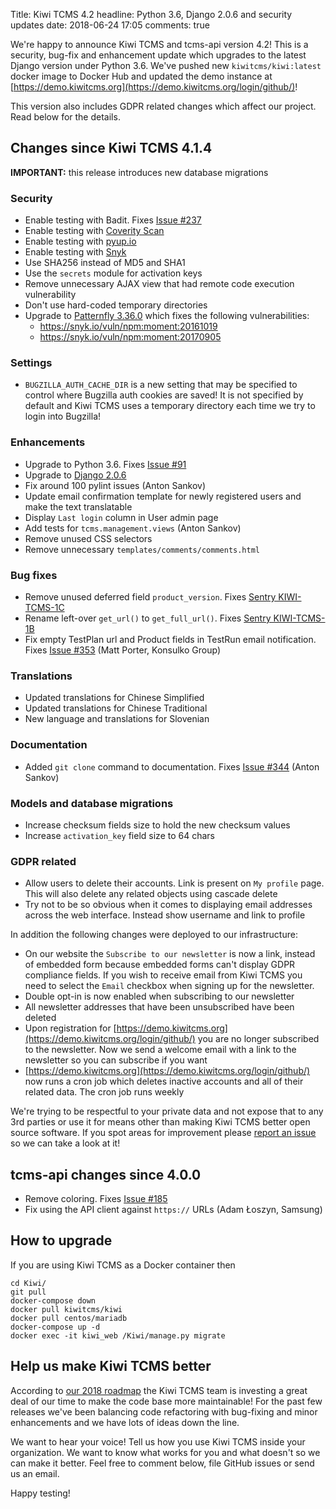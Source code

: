 Title: Kiwi TCMS 4.2
headline: Python 3.6, Django 2.0.6 and security updates
date: 2018-06-24 17:05
comments: true


We're happy to announce Kiwi TCMS and tcms-api version 4.2!
This is a security, bug-fix and enhancement update which upgrades to the latest
Django version under Python 3.6.
We've pushed new `kiwitcms/kiwi:latest` docker image to Docker Hub and updated the
demo instance at [https://demo.kiwitcms.org](https://demo.kiwitcms.org/login/github/)!

This version also includes GDPR related changes which affect our project. Read below
for the details.


Changes since Kiwi TCMS 4.1.4
------------------------------

**IMPORTANT:** this release introduces new database migrations

### Security

- Enable testing with Badit. Fixes
  [Issue #237](https://github.com/kiwitcms/Kiwi/issues/237)
- Enable testing with
  [Coverity Scan](https://scan.coverity.com/projects/kiwitcms-kiwi)
- Enable testing with
  [pyup.io](https://pyup.io/repos/github/kiwitcms/Kiwi/)
- Enable testing with
  [Snyk](https://snyk.io/test/github/kiwitcms/Kiwi)
- Use SHA256 instead of MD5 and SHA1
- Use the `secrets` module for activation keys
- Remove unnecessary AJAX view that had remote code execution vulnerability
- Don't use hard-coded temporary directories
- Upgrade to
  [Patternfly 3.36.0](https://github.com/patternfly/patternfly/releases/tag/v3.36.0)
  which fixes the following vulnerabilities:
    - <https://snyk.io/vuln/npm:moment:20161019>
    - <https://snyk.io/vuln/npm:moment:20170905>

### Settings

- `BUGZILLA_AUTH_CACHE_DIR` is a new setting that may be specified to control
  where Bugzilla auth cookies are saved! It is not specified by default and
  Kiwi TCMS uses a temporary directory each time we try to login into Bugzilla!

### Enhancements

- Upgrade to Python 3.6. Fixes
  [Issue #91](https://github.com/kiwitcms/Kiwi/issues/91)
- Upgrade to [Django 2.0.6](https://docs.djangoproject.com/en/2.0/releases/2.0.6/)
- Fix around 100 pylint issues (Anton Sankov)
- Update email confirmation template for newly registered users and make the
  text translatable
- Display `Last login` column in User admin page
- Add tests for `tcms.management.views` (Anton Sankov)
- Remove unused CSS selectors
- Remove unnecessary `templates/comments/comments.html`

### Bug fixes

- Remove unused deferred field `product_version`. Fixes
  [Sentry KIWI-TCMS-1C](https://sentry.io/open-technologies-bulgaria-ltd/kiwi-tcms/issues/523948048/)
- Rename left-over `get_url()` to `get_full_url()`. Fixes
  [Sentry KIWI-TCMS-1B](https://sentry.io/open-technologies-bulgaria-ltd/kiwi-tcms/issues/523855781/)
- Fix empty TestPlan url and Product fields in TestRun email notification. Fixes
  [Issue #353](https://github.com/kiwitcms/Kiwi/issues/353) (Matt Porter, Konsulko Group)


### Translations

- Updated translations for Chinese Simplified
- Updated translations for Chinese Traditional
- New language and translations for Slovenian

### Documentation

- Added `git clone` command to documentation. Fixes
  [Issue #344](https://github.com/kiwitcms/Kiwi/issues/344) (Anton Sankov)

### Models and database migrations

- Increase checksum fields size to hold the new checksum values
- Increase `activation_key` field size to 64 chars

### GDPR related

- Allow users to delete their accounts. Link is present on `My profile` page.
  This will also delete any related objects using cascade delete
- Try not to be so obvious when it comes to displaying email addresses across
  the web interface. Instead show username and link to profile

In addition the following changes were deployed to our infrastructure:

- On our website the `Subscribe to our newsletter` is now a link, instead of
  embedded form because embedded forms can't display GDPR compliance fields.
  If you wish to receive email from Kiwi TCMS you need to select the `Email`
  checkbox when signing up for the newsletter.
- Double opt-in is now enabled when subscribing to our newsletter
- All newsletter addresses that have been unsubscribed have been deleted
- Upon registration for [https://demo.kiwitcms.org](https://demo.kiwitcms.org/login/github/)
  you are no longer subscribed
  to the newsletter. Now we send a welcome email with a link to the newsletter
  so you can subscribe if you want
- [https://demo.kiwitcms.org](https://demo.kiwitcms.org/login/github/)
  now runs a cron job which deletes inactive accounts
  and all of their related data. The cron job runs weekly


We're trying to be respectful to your private data and not expose that to any
3rd parties or use it for means other than making Kiwi TCMS better open source
software. If you spot areas for improvement please
[report an issue](https://github.com/kiwitcms/Kiwi/issues/new) so we can take
a look at it!



tcms-api changes since 4.0.0
----------------------------

- Remove coloring. Fixes
  [Issue #185](https://github.com/kiwitcms/Kiwi/issues/185)
- Fix using the API client against `https://` URLs (Adam Łoszyn, Samsung)



How to upgrade
---------------

If you are using Kiwi TCMS as a Docker container then

    cd Kiwi/
    git pull
    docker-compose down
    docker pull kiwitcms/kiwi
    docker pull centos/mariadb
    docker-compose up -d
    docker exec -it kiwi_web /Kiwi/manage.py migrate


Help us make Kiwi TCMS better
-----------------------------

According to [our 2018 roadmap]({filename}2018-01-22-milestones.markdown) the
Kiwi TCMS team is investing a great deal of our time to make the code base more
maintainable! For the past few releases we've been balancing code refactoring
with bug-fixing and minor enhancements and we have lots of ideas down the line.

We want to hear your voice! Tell us how you use Kiwi TCMS inside your organization.
We want to know what works for you and what doesn't so we can make it better. Feel
free to comment below, file GitHub issues or send us an email.


Happy testing!
